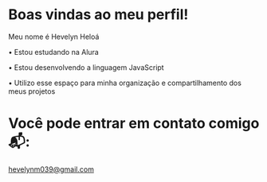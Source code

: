 # Boas vindas ao meu perfil!

Meu nome é Hevelyn Heloá 

• Estou estudando na Alura

• Estou desenvolvendo a linguagem JavaScript 

• Utilizo esse espaço para minha 
organização e compartilhamento dos meus projetos 

# Você pode entrar em contato comigo 📬:

hevelynm039@gmail.com 
